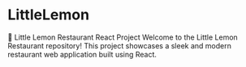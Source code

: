 # LittleLemon
🍋 Little Lemon Restaurant 
React Project Welcome to the Little Lemon Restaurant repository! This project showcases a sleek and modern restaurant web application built using React. 
